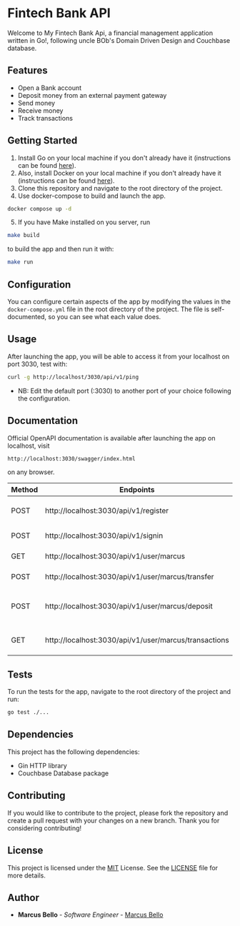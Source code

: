 # Fintech Bank API
Welcome to My Fintech Bank Api, a financial management application written in Go!, following uncle BOb's Domain Driven Design and Couchbase database.

## Features
- Open a Bank account
- Deposit money from an external payment gateway
- Send money
- Receive money
- Track transactions

## Getting Started
1. Install Go on your local machine if you don't already have it (instructions can be found [here](https://www.example.com)).
2. Also, install Docker on your local machine if you don't already have it (instructions can be found [here](https://www.example.com)).
3. Clone this repository and navigate to the root directory of the project.
4. Use docker-compose to build and launch the app.
```bash
docker compose up -d
```
5. If you have Make installed on you server, run
```bash
make build
```
to build the app and then run it with:
```bash
make run
```

## Configuration
You can configure certain aspects of the app by modifying the values in the `docker-compose.yml` file in the root directory of the project.
The file is self-documented, so you can see what each value does.

## Usage
After launching the app, you will be able to access it from your localhost on port 3030, test with:
```bash
curl -g http://localhost/3030/api/v1/ping
```
* NB: Edit the default port (:3030) to another port of your choice following the configuration.

## Documentation

Official OpenAPI documentation is available after launching the app on localhost, visit
```bash
http://localhost:3030/swagger/index.html
```
on any browser.

| Method | Endpoints                                             | Description                      | Requirements (JSON Body) |
|---------|-------------------------------------------------------|----------------------------------|-------|
| POST | http://localhost:3030/api/v1/register                 | User register                    | {"user_name":"marcus", "password":"marcusPassword" "email":"marcus@email.com",} |
| POST | http://localhost:3030/api/v1/signin                   | User login                       | {"user_name":"marcus", "password":"marcusPassword"} |
| GET | http://localhost:3030/api/v1/user/marcus              | Marcus's Profile                 | empty |
| POST | http://localhost:3030/api/v1/user/marcus/transfer     | Transfer money                   | {"to": "another_user", "amount":20} |
| POST | http://localhost:3030/api/v1/user/marcus/deposit      | Deposit money (work in progress) | {"amount":20} |
| GET | http://localhost:3030/api/v1/user/marcus/transactions | Marcus's transaction history     | empty |

## Tests
To run the tests for the app, navigate to the root directory of the project and run:
```bash
go test ./...
```

## Dependencies
This project has the following dependencies:

- Gin HTTP library
- Couchbase Database package

## Contributing
If you would like to contribute to the project, please fork the repository and create a pull request with your changes on a new branch. Thank you for considering contributing!

## License
This project is licensed under the [MIT](https://en.wikipedia.org/wiki/MIT_License) License. See the [LICENSE](https://github.com/marcusbello/fintech-api/blob/master/LICENSE) file for more details.

## Author

* **Marcus Bello** - *Software Engineer* - [Marcus Bello](https://github.com/marcusbello/)

